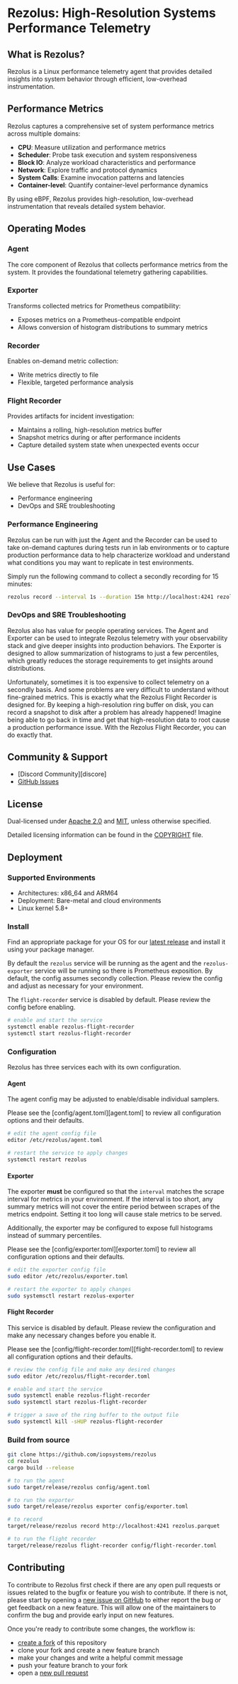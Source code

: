 # Rezolus: High-Resolution Systems Performance Telemetry

## What is Rezolus?

Rezolus is a Linux performance telemetry agent that provides detailed insights
into system behavior through efficient, low-overhead instrumentation.

## Performance Metrics

Rezolus captures a comprehensive set of system performance metrics across
multiple domains:

- **CPU**: Measure utilization and performance metrics
- **Scheduler**: Probe task execution and system responsiveness
- **Block IO**: Analyze workload characteristics and performance
- **Network**: Explore traffic and protocol dynamics
- **System Calls**: Examine invocation patterns and latencies
- **Container-level**: Quantify container-level performance dynamics

By using eBPF, Rezolus provides high-resolution, low-overhead instrumentation
that reveals detailed system behavior.

## Operating Modes

### Agent
The core component of Rezolus that collects performance metrics from the system.
It provides the foundational telemetry gathering capabilities.

### Exporter
Transforms collected metrics for Prometheus compatibility:
- Exposes metrics on a Prometheus-compatible endpoint
- Allows conversion of histogram distributions to summary metrics

### Recorder
Enables on-demand metric collection:
- Write metrics directly to file
- Flexible, targeted performance analysis

### Flight Recorder
Provides artifacts for incident investigation:
- Maintains a rolling, high-resolution metrics buffer
- Snapshot metrics during or after performance incidents
- Capture detailed system state when unexpected events occur

## Use Cases
We believe that Rezolus is useful for:
- Performance engineering
- DevOps and SRE troubleshooting

### Performance Engineering
Rezolus can be run with just the Agent and the Recorder can be used to take
on-demand captures during tests run in lab environments or to capture production
performance data to help characterize workload and understand what conditions
you may want to replicate in test environments.

Simply run the following command to collect a secondly recording for 15 minutes:
```bash
rezolus record --interval 1s --duration 15m http://localhost:4241 rezolus.parquet
```

### DevOps and SRE Troubleshooting
Rezolus also has value for people operating services. The Agent and Exporter can
be used to integrate Rezolus telemetry with your observability stack and give
deeper insights into production behaviors. The Exporter is designed to allow
summarization of histograms to just a few percentiles, which greatly reduces the
storage requirements to get insights around distributions.

Unfortunately, sometimes it is too expensive to collect telemetry on a secondly
basis. And some problems are very difficult to understand without fine-grained
metrics. This is exactly what the Rezolus Flight Recorder is designed for. By
keeping a high-resolution ring buffer on disk, you can record a snapshot to disk
after a problem has already happened! Imagine being able to go back in time and
get that high-resolution data to root cause a production performance issue. With
the Rezolus Flight Recorder, you can do exactly that.

## Community & Support
- [Discord Community][discore]
- [GitHub Issues][new issue]

## License
Dual-licensed under [Apache 2.0][license apache] and [MIT][license mit], unless
otherwise specified.

Detailed licensing information can be found in the [COPYRIGHT][copyright] file.

## Deployment

### Supported Environments
- Architectures: x86_64 and ARM64
- Deployment: Bare-metal and cloud environments
- Linux kernel 5.8+

### Install
Find an appropriate package for your OS for our [latest release][latest release]
and install it using your package manager.

By default the `rezolus` service will be running as the agent and the
`rezolus-exporter` service will be running so there is Prometheus exposition. By
default, the config assumes secondly collection. Please review the config and
adjust as necessary for your environment.

The `flight-recorder` service is disabled by default. Please review the config
before enabling.

```bash
# enable and start the service
systemctl enable rezolus-flight-recorder
systemctl start rezolus-flight-recorder
```

### Configuration
Rezolus has three services each with its own configuration.

#### Agent
The agent config may be adjusted to enable/disable individual samplers.

Please see the [config/agent.toml][agent.toml] to review all configuration
options and their defaults.

```bash
# edit the agent config file
editor /etc/rezolus/agent.toml

# restart the service to apply changes
systemctl restart rezolus
```

#### Exporter
The exporter **must** be configured so that the `interval` matches the scrape
interval for metrics in your environment. If the interval is too short, any
summary metrics will not cover the entire period between scrapes of the metrics
endpoint. Setting it too long will cause stale metrics to be served.

Additionally, the exporter may be configured to expose full histograms instead
of summary percentiles.

Please see the [config/exporter.toml][exporter.toml] to review all configuration
options and their defaults.

```bash
# edit the exporter config file
sudo editor /etc/rezolus/exporter.toml

# restart the exporter to apply changes
sudo systemsctl restart rezolus-exporter
```

#### Flight Recorder
This service is disabled by default. Please review the configuration and make
any necessary changes before you enable it.

Please see the [config/flight-recorder.toml][flight-recorder.toml] to review all
configuration options and their defaults.

```bash
# review the config file and make any desired changes
sudo editor /etc/rezolus/flight-recorder.toml

# enable and start the service
sudo systemctl enable rezolus-flight-recorder
sudo systemctl start rezolus-flight-recorder

# trigger a save of the ring buffer to the output file
sudo systemctl kill -sHUP rezolus-flight-recorder
```

### Build from source
```bash
git clone https://github.com/iopsystems/rezolus
cd rezolus
cargo build --release

# to run the agent
sudo target/release/rezolus config/agent.toml

# to run the exporter
sudo target/release/rezolus exporter config/exporter.toml

# to record
target/release/rezolus record http://localhost:4241 rezolus.parquet

# to run the flight recorder
target/release/rezolus flight-recorder config/flight-recorder.toml
```

## Contributing
To contribute to Rezolus first check if there are any open pull requests or
issues related to the bugfix or feature you wish to contribute. If there is not,
please start by opening a [new issue on GitHub][new issue] to either report the
bug or get feedback on a new feature. This will allow one of the maintainers to
confirm the bug and provide early input on new features.

Once you're ready to contribute some changes, the workflow is:
* [create a fork][create a fork] of this repository
* clone your fork and create a new feature branch
* make your changes and write a helpful commit message
* push your feature branch to your fork
* open a [new pull request][new pull request]

[copyright]: https://github.com/iopsystems/rezolus/blob/main/COPYRIGHT
[create a fork]: https://github.com/iopsystems/rpc-perf/fork
[discord]: https://discord.gg/YC5GDsH4dG
[latest release]: https://github.com/iopsystems/rezolus/releases/latest
[license apache]: https://github.com/iopsystems/rezolus/blob/main/LICENSE-APACHE
[license mit]: https://github.com/iopsystems/rezolus/blob/main/LICENSE-MIT
[new issue]: https://github.com/iopsystems/rezolus/issues/new
[new pull request]: https://github.com/iopsystems/rpc-perf/compare
[rust-lang.org]: https://www.rust-lang.org/
